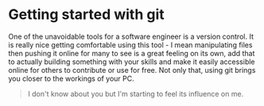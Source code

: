 # Getting started with git
One of the unavoidable tools for a software engineer is a version control. It is really nice getting comfortable using this tool - I mean manipulating files then pushing it online for many to see is a great feeling on its own, add that to actually building something with your skills and make it easily accessible online for others to contribute or use for free. Not only that, using git brings you closer to the workings of your PC.

> I don't know about you but I'm starting to feel its influence on me.
